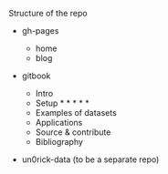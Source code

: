 

Structure of the repo

* gh-pages
  * home
  * blog

* gitbook
  * Intro
  * Setup
    * 
    * 
    * 
    * 
    * 
  * Examples of datasets
  * Applications
  * Source & contribute
  * Bibliography

* un0rick-data (to be a separate repo)

